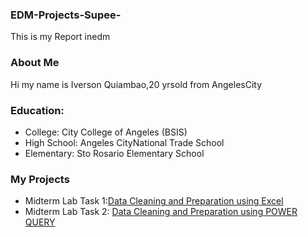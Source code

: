 

### EDM-Projects-Supee-
This is my Report inedm
### About Me
Hi my name is Iverson Quiambao,20 yrsold from AngelesCity
### Education:
- College: City College of Angeles (BSIS)
- High School: Angeles CityNational Trade School
- Elementary: Sto Rosario Elementary School
### My Projects
- Midterm Lab Task 1:[Data Cleaning and Preparation using Excel](Midterm%20Task%201/task1.md)
- Midterm Lab Task 2: [Data Cleaning and Preparation using POWER QUERY](Midterm%20Task%201/task1.md)



